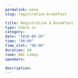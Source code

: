 ```yaml
---
permalink: none
slug: registration-breakfast

title: Registration & Breakfast
type: Check-in
category:
date: "2018-09-20"
time: "08:00"
time_slot: "08:00"
duration: 60
room: DAC Lobby
speakers:

description:
---
```

